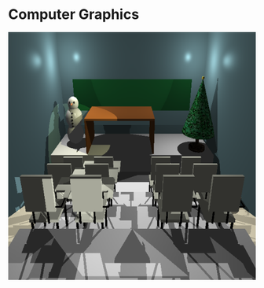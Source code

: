 # Computer Graphics

![alt text](./screenshots/2022-12-16_14-28-34.png "A classroom as the final scene")
